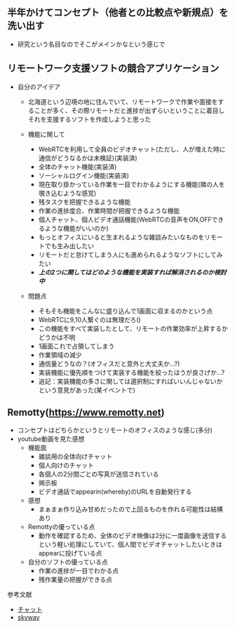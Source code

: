 ## 半年かけてコンセプト（他者との比較点や新規点）を洗い出す

- 研究という名目なのでそこがメインかなという感じで

## リモートワーク支援ソフトの競合アプリケーション
- 自分のアイデア
    - 北海道という辺境の地に住んでいて、リモートワークで作業や面接をすることが多く、その際リモートだと進捗が出ずらいということに着目しそれを支援するソフトを作成しようと思った
    - 機能に関して
        - WebRTCを利用して全員のビデオチャット(ただし、人が増えた時に通信がどうなるかは未検証)(実装済)
        - 全体のチャット機能(実装済)
        - ソーシャルログイン機能(実装済)
        - 現在取り掛かっている作業を一目でわかるようにする機能(隣の人を覗き込むような感覚)
        - 残タスクを把握できるような機能
        - 作業の進捗度合、作業時間が把握できるような機能
        - 個人チャット、個人ビデオ通話機能(WebRTCの音声をON,OFFできるような機能がいいのか)
        - もっとオフィスにいると生まれるような雑談みたいなものをリモートでも生み出したい
        - リモートだと怠けてしまう人にも進められるようなソフトにしてみたい
        - ___上の2つに関してはどのような機能を実装すれば解消されるのか検討中___

    - 問題点
        - そもそも機能をこんなに盛り込んで1画面に収まるのかという点
        - WebRTCに9,10人繋ぐのは無理だろ()
        - この機能をすべて実装したとして、リモートの作業効率が上昇するかどうかは不明
        - 1画面これで占領してしまう
        - 作業領域の減少
        - 通信量どうなの？(オフィスだと意外と大丈夫か...?)
        - 実装機能に優先順をつけて実装する機能を絞ったほうが良さげか...?
        - 追記：実装機能の多さに関しては選択制にすればいいんじゃないかという意見があった(某イベントで)

## Remotty(https://www.remotty.net)
- コンセプトはどちらかというとリモートのオフィスのような感じ(多分)
- youtube動画を見た感想
    - 機能面
        - 雑談用の全体向けチャット
        - 個人向けのチャット
        - 各個人の2分間ごとの写真が送信されている
        - 掲示板
        - ビデオ通話でappearin(whereby)のURLを自動発行する
    - 感想
        - まぁまぁ作り込み甘めだったので上回るものを作れる可能性は結構あり
    - Remottyの優っている点
        - 動作を確認するため、全体のビデオ映像は2分に一度画像を送信するという軽い処理にしていて、個人間でビデオチャットしたいときはappearに投げている点
    - 自分のソフトの優っている点
        - 作業の進捗が一目でわかる点
        - 残作業量の把握ができる点

参考文献
  - [チャット](https://qiita.com/codomo_pro/items/9e651e8cffaa90681426)
  - [skyway](https://qiita.com/yusuke84/items/54dce88f9e896903e64f)

